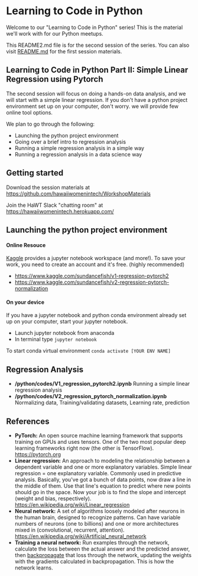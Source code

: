 # Learning to Code in Python

Welcome to our "Learning to Code in Python" series! This is the material we'll work with for our Python meetups.  

This README2.md file is for the second session of the series.  You can also visit [README.md](https://github.com/hawaiiwomenintech/WorkshopMaterials/blob/master/python/README.md) for the first session materials.

## Learning to Code in Python Part II: Simple Linear Regression using Pytorch

The second session will focus on doing a hands-on data analysis, and we will start with a simple linear regression.
If you don't have a python project environment set up on your computer, don't worry. we will provide few online tool options. 

We plan to go through the following:
- Launching the python project environment
- Going over a brief intro to regression analysis
- Running a simple regression analysis in a simple way
- Running a regression analysis in a data science way

## Getting started
Download the session materials at https://github.com/hawaiiwomenintech/WorkshopMaterials

Join the HaWT Slack "chatting room" at https://hawaiiwomenintech.herokuapp.com/

## Launching the python project environment

#### Online Resouce
[Kaggle](https://www.kaggle.com) provides a jupyter notebook workspace (and more!). To save your work, you need to create an account and it's free. (highly recommended)
  - https://www.kaggle.com/sundancefish/v1-regression-pytorch2
  - https://www.kaggle.com/sundancefish/v2-regression-pytorch-normalization

  
  
#### On your device
If you have a jupyter notebook and python conda environment already set up on your computer, start your jupyter notebook.
- Launch jupyter notebook from anaconda
- In terminal type `jupyter notebook`

To start conda virtual environment   `conda activate [YOUR ENV NAME]`


## Regression Analysis
* **/python/codes/V1_regression_pytorch2.ipynb** Running a simple linear regression analysis 
* **/python/codes/V2_regression_pytorch_normalization.ipynb** Normalizing data, Training/validating datasets, Learning rate, prediction

## References

- **PyTorch:** An open source machine learning framework that supports training on GPUs and uses tensors. One of the two most popular deep learning frameworks right now (the other is TensorFlow). https://pytorch.org
- **Linear regression:** An approach to modeling the relationship between a dependent variable and one or more explanatory variables. Simple linear regression = one explanatory variable. Commonly used in predictive analysis. Basically, you've got a bunch of data points, now draw a line in the middle of them. Use that line's equation to predict where new points should go in the space. Now your job is to find the slope and intercept (weight and bias, respectively). https://en.wikipedia.org/wiki/Linear_regression
- **Neural network:** A set of algorithms loosely modeled after neurons in the human brain, designed to recognize patterns. Can have variable numbers of neurons (one to billions) and one or more architectures mixed in (convolutional, recurrent, attention). https://en.wikipedia.org/wiki/Artificial_neural_network
- **Training a neural network:** Run examples through the network, calculate the loss between the actual answer and the predicted answer, then [backpropagate](https://en.wikipedia.org/wiki/Backpropagation) that loss through the network, updating the weights with the gradients calculated in backpropagation. This is how the network learns.
